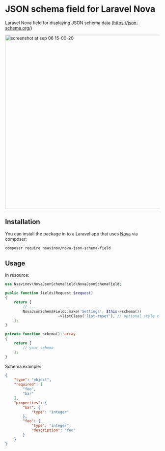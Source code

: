 # JSON schema field for Laravel Nova
Laravel Nova field for displaying JSON schema data (https://json-schema.org/)

<img width="566" alt="screenshot at sep 06 15-00-20" src="https://user-images.githubusercontent.com/13363510/45156038-9e85dc00-b1e5-11e8-85ce-8e8864e53d75.png">

## Installation

You can install the package in to a Laravel app that uses [Nova](https://nova.laravel.com) via composer:

```bash
composer require nsavinov/nova-json-schema-field
```

## Usage
In resource:

```php
use Nsavinov\NovaJsonSchemaField\NovaJsonSchemaField;

public function fields(Request $request)
{
    return [
        // ...
        NovaJsonSchemaField::make('Settings', $this->schema())
                        ->listClass('list-reset'), // optional style class for detailed component
    ];
}

private function schema(): array
{
    return [
        // your schema
    ];
}

```

Schema example:

```json
{
	"type": "object",
	"required": [
		"foo",
		"bar"
	],
	"properties": {
		"bar": {
			"type": "integer"
		},
		"foo": {
			"type": "integer",
			"description": "foo"
		}
	}
}
```

